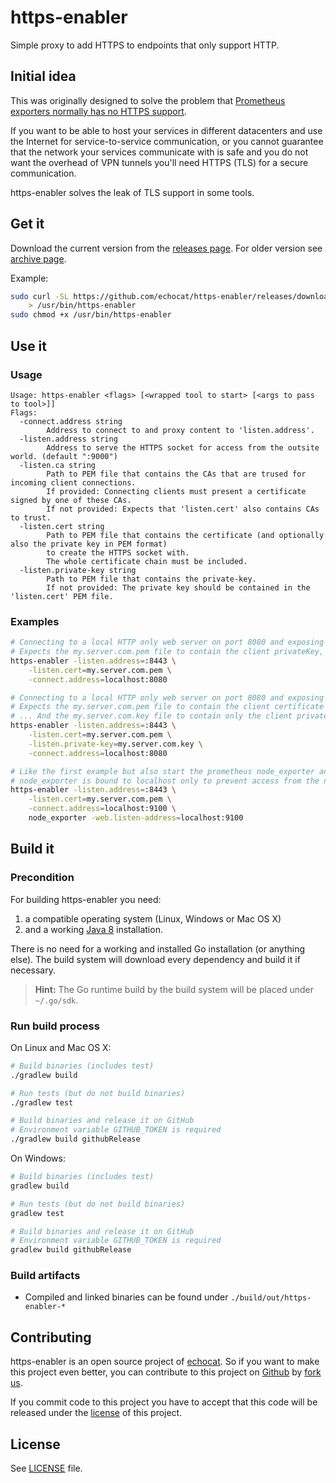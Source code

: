 # https-enabler

Simple proxy to add HTTPS to endpoints that only support HTTP.

## Initial idea

This was originally designed to solve the problem that [Prometheus exporters normally has no HTTPS support](https://prometheus.io/docs/introduction/faq/#why-don't-the-prometheus-server-components-support-tls-or-authentication?-can-i-add-those?).

If you want to be able to host your services in different datacenters and use the Internet for service-to-service communication, or you cannot guarantee that the network your services communicate with is safe and you do not want the overhead of VPN tunnels you'll need HTTPS (TLS) for a secure communication.

https-enabler solves the leak of TLS support in some tools. 

## Get it

Download the current version from the [releases page](https://github.com/echocat/https-enabler/releases/latest). For older version see [archive page](https://github.com/echocat/https-enabler/releases).

Example:
```bash
sudo curl -SL https://github.com/echocat/https-enabler/releases/download/v0.1.0/https-enabler-linux-amd64 \
    > /usr/bin/https-enabler
sudo chmod +x /usr/bin/https-enabler
```

## Use it

### Usage

```
Usage: https-enabler <flags> [<wrapped tool to start> [<args to pass to tool>]]
Flags:
  -connect.address string
        Address to connect to and proxy content to 'listen.address'.
  -listen.address string
        Address to serve the HTTPS socket for access from the outsite world. (default ":9000")
  -listen.ca string
        Path to PEM file that contains the CAs that are trused for incoming client connections.
        If provided: Connecting clients must present a certificate signed by one of these CAs.
        If not provided: Expects that 'listen.cert' also contains CAs to trust.
  -listen.cert string
        Path to PEM file that contains the certificate (and optionally also the private key in PEM format)
        to create the HTTPS socket with.
        The whole certificate chain must be included.
  -listen.private-key string
        Path to PEM file that contains the private-key.
        If not provided: The private key should be contained in the 'listen.cert' PEM file.
```

### Examples

```bash
# Connecting to a local HTTP only web server on port 8080 and exposing it on every network interface on port 8443.
# Expects the my.server.com.pem file to contain the client privateKey, the client certificate and the CA chain.
https-enabler -listen.address=:8443 \
    -listen.cert=my.server.com.pem \
    -connect.address=localhost:8080

# Connecting to a local HTTP only web server on port 8080 and exposing it on every network interface on port 8443.
# Expects the my.server.com.pem file to contain the client certificate and the CA chain.
# ... And the my.server.com.key file to contain only the client privateKey.
https-enabler -listen.address=:8443 \
    -listen.cert=my.server.com.pem \
    -listen.private-key=my.server.com.key \
    -connect.address=localhost:8080

# Like the first example but also start the prometheus node_exporter and exposes it on port 8443 in a secure way. The
# node_exporter is bound to localhost only to prevent access from the network.
https-enabler -listen.address=:8443 \
    -listen.cert=my.server.com.pem \
    -connect.address=localhost:9100 \
    node_exporter -web.listen-address=localhost:9100

```

## Build it

### Precondition

For building https-enabler you need:

1. a compatible operating system (Linux, Windows or Mac OS X)
2. and a working [Java 8](http://www.oracle.com/technetwork/java/javase/downloads/index.html) installation.

There is no need for a working and installed Go installation (or anything else). The build system will download every dependency and build it if necessary.

> **Hint:** The Go runtime build by the build system will be placed under ``~/.go/sdk``.

### Run build process

On Linux and Mac OS X:
```bash
# Build binaries (includes test)
./gradlew build

# Run tests (but do not build binaries)
./gradlew test

# Build binaries and release it on GitHub
# Environment variable GITHUB_TOKEN is required
./gradlew build githubRelease
```

On Windows:
```bash
# Build binaries (includes test)
gradlew build

# Run tests (but do not build binaries)
gradlew test

# Build binaries and release it on GitHub
# Environment variable GITHUB_TOKEN is required
gradlew build githubRelease
```

### Build artifacts

* Compiled and linked binaries can be found under ``./build/out/https-enabler-*``

## Contributing

https-enabler is an open source project of [echocat](https://echocat.org).
So if you want to make this project even better, you can contribute to this project on [Github](https://github.com/echocat/https-enabler)
by [fork us](https://github.com/echocat/https-enabler/fork).

If you commit code to this project you have to accept that this code will be released under the [license](#license) of this project.


## License

See [LICENSE](LICENSE) file.
